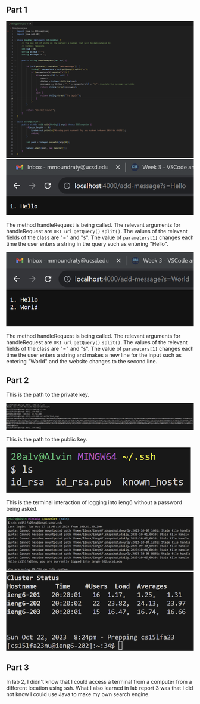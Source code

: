 ## Part 1

![Image](cse15lreport2code.png)
![Image](cse15lweb1.png)

The method handleRequest is being called. The relevant arguments for handleRequest are `URI url` `getQuery()` `split()`.
The values of the relevant fields of the class are "=" and "s". The value of `parameters[1]` changes each time the user
enters a string in the query such as entering "Hello".

![Image](cse15lweb2.png)

The method handleRequest is being called. The relevant arguments for handleRequest are `URI url` `getQuery()` `split()`.
The values of the relevant fields of the class are "=" and "s". The value of `parameters[1]` changes each time the user
enters a string and makes a new line for the input such as entering "World" and the website changes to the second line.

## Part 2

This is the path to the private key.

![Image](cse15lreport2ls3.png)

This is the path to the public key.

![Image](cs15lreport2ls.png)

This is the terminal interaction of logging into ieng6 without a password being asked.

![Image](cse15lreport2terminal1.png)
![Image](cse15lreport2terminal2.png)

## Part 3

In lab 2, I didn't know that I could access a terminal from a computer from a different location using ssh. 
What I also learned in lab report 3 was that I did not know I could use Java to make my own search engine.
